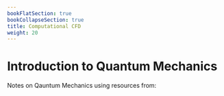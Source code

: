 ```yaml
---
bookFlatSection: true
bookCollapseSection: true
title: Computational CFD
weight: 20
---
```


# Introduction to Quantum Mechanics

Notes on Qauntum Mechanics using resources from:
